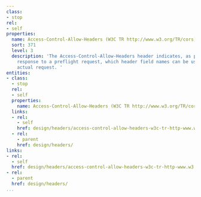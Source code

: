 ```yaml
---
class:
- stop
rel:
- self
properties:
  name: Access-Control-Allow-Headers (W3C TR http://www.w3.org/TR/cors)
  sort: 371
  level: 3
  description: 'The Access-Control-Allow-Headers header indicates, as part of the
    response to a preflight request, which header field names can be used during the
    actual request. '
entities:
- class:
  - stop
  rel:
  - self
  properties:
    name: Access-Control-Allow-Headers (W3C TR http://www.w3.org/TR/cors)
  links:
  - rel:
    - self
    href: design/headers/access-control-allow-headers-w3c-tr-http-www.w3.org-tr-cors.md
  - rel:
    - parent
    href: design/headers/
links:
- rel:
  - self
  href: design/headers/access-control-allow-headers-w3c-tr-http-www.w3.org-tr-cors.md
- rel:
  - parent
  href: design/headers/
...
```

